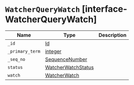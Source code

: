 # `WatcherQueryWatch` [interface-WatcherQueryWatch]

| Name | Type | Description |
| - | - | - |
| `_id` | [Id](./Id.md) | &nbsp; |
| `_primary_term` | [integer](./integer.md) | &nbsp; |
| `_seq_no` | [SequenceNumber](./SequenceNumber.md) | &nbsp; |
| `status` | [WatcherWatchStatus](./WatcherWatchStatus.md) | &nbsp; |
| `watch` | [WatcherWatch](./WatcherWatch.md) | &nbsp; |
